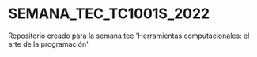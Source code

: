 # SEMANA_TEC_TC1001S_2022
Repositorio creado para la semana tec 'Herramientas computacionales: el arte de la programación' 
